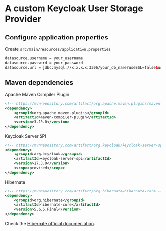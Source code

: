 # A custom Keycloak User Storage Provider

## Configure application properties

Create `src/main/resources/application.properties`

```xml
datasource.username = your_username
datasource.password = your_password
datasource.url = jdbc:mysql://x.x.x.x:3306/your_db_name?useSSL=false&useUnicode=true&characterEncoding=UTF-8&serverTimezone=UTC&zeroDateTimeBehavior=convertToNull
```
## Maven dependencies

Apache Maven Compiler Plugin
```xml
<!-- https://mvnrepository.com/artifact/org.apache.maven.plugins/maven-compiler-plugin -->
<dependency>
    <groupId>org.apache.maven.plugins</groupId>
    <artifactId>maven-compiler-plugin</artifactId>
    <version>3.10.0</version>
</dependency>
```

Keycloak Server SPI
```xml
<!-- https://mvnrepository.com/artifact/org.keycloak/keycloak-server-spi -->
<dependency>
    <groupId>org.keycloak</groupId>
    <artifactId>keycloak-server-spi</artifactId>
    <version>17.0.0</version>
    <scope>provided</scope>
</dependency>
```

Hibernate
```xml
<!-- https://mvnrepository.com/artifact/org.hibernate/hibernate-core -->
<dependency>
    <groupId>org.hibernate</groupId>
    <artifactId>hibernate-core</artifactId>
    <version>5.6.5.Final</version>
</dependency>
```
Check the [Hibernate official documentation](https://hibernate.org/orm/documentation/getting-started/).
